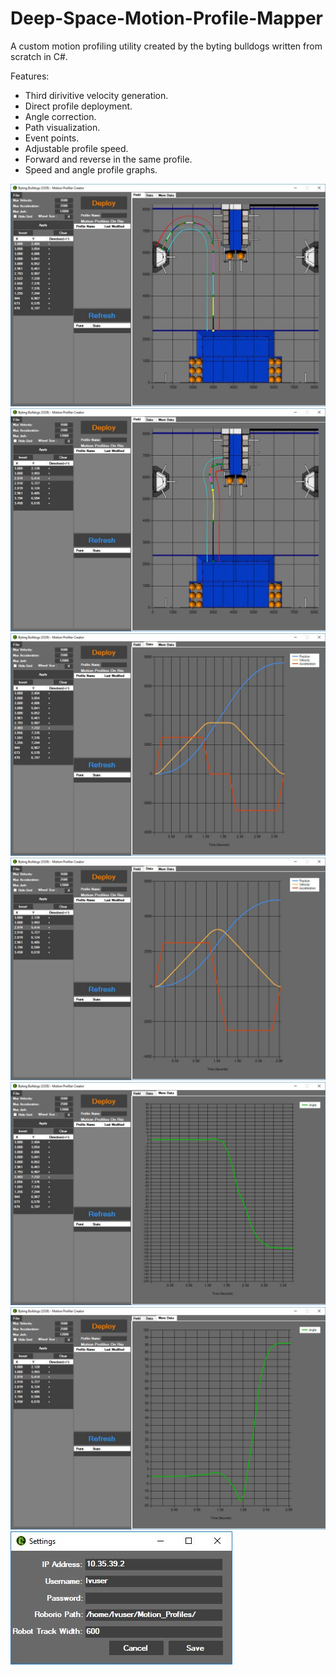 # Deep-Space-Motion-Profile-Mapper
A custom motion profiling utility created by the byting bulldogs written from scratch in C#.

Features:
- Third dirivitive velocity generation.
- Direct profile deployment.
- Angle correction.
- Path visualization.
- Event points.
- Adjustable profile speed.
- Forward and reverse in the same profile.
- Speed and angle profile graphs.

![Image Of Motion Tool](https://github.com/BytingBulldogs3539/Deep-Space-Motion-Profile-Mapper/blob/master/Images/Capture.JPG)
![Image Of Motion Tool](https://github.com/BytingBulldogs3539/Deep-Space-Motion-Profile-Mapper/blob/master/Images/Capture2.JPG)
![Image Of Motion Tool](https://github.com/BytingBulldogs3539/Deep-Space-Motion-Profile-Mapper/blob/master/Images/Capture_1.JPG)
![Image Of Motion Tool](https://github.com/BytingBulldogs3539/Deep-Space-Motion-Profile-Mapper/blob/master/Images/Capture2_1.JPG)
![Image Of Motion Tool](https://github.com/BytingBulldogs3539/Deep-Space-Motion-Profile-Mapper/blob/master/Images/Capture_2.JPG)
![Image Of Motion Tool](https://github.com/BytingBulldogs3539/Deep-Space-Motion-Profile-Mapper/blob/master/Images/Capture2_2.JPG)
![Image Of Motion Tool](https://github.com/BytingBulldogs3539/Deep-Space-Motion-Profile-Mapper/blob/master/Images/Capture3.JPG)
